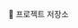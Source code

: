 📌 프로젝트 저장소

<!--

![header](https://capsule-render.vercel.app/api?type=waving&color=00BD39&height=200&section=header&fontColor=FFF&text=Hyunho's%20Dev%20Repository&fontSize=40&fontAlignY=30&descAlign=60&desc=Don't%20dream,%20Be%20it&descSize=30&descAlignY=50)

**Here are some ideas to get you started:**

🙋‍♀️ A short introduction - what is your organization all about?
🌈 Contribution guidelines - how can the community get involved?
👩‍💻 Useful resources - where can the community find your docs? Is there anything else the community should know?
🍿 Fun facts - what does your team eat for breakfast?
🧙 Remember, you can do mighty things with the power of [Markdown](https://docs.github.com/github/writing-on-github/getting-started-with-writing-and-formatting-on-github/basic-writing-and-formatting-syntax)
-->
